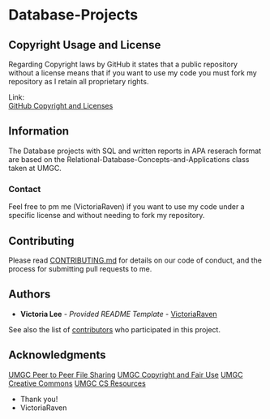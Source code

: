 # Database-Projects
## Copyright Usage and License

Regarding Copyright laws by GitHub it states that a public repository without a license means that if you want to use my code you must fork my repository as I retain all proprietary rights.

Link:  
[GitHub Copyright and Licenses](https://docs.github.com/en/repositories/managing-your-repositorys-settings-and-features/customizing-your-repository/licensing-a-repository)

## Information

The Database projects with SQL and written reports in APA reserach format are based on the Relational-Database-Concepts-and-Applications class taken at UMGC.

### Contact

Feel free to pm me (VictoriaRaven) if you want to use my code under a specific license and without needing to fork my repository.

## Contributing

Please read [CONTRIBUTING.md](README.md) for details on our code
of conduct, and the process for submitting pull requests to me.

## Authors

  - **Victoria Lee** - *Provided README Template* -
    [VictoriaRaven](https://github.com/VictoriaRaven)

See also the list of
[contributors](https://github.com/VictoriaRaven/Database-Projects-with-SQL/edit/main/README.md)
who participated in this project.

## Acknowledgments

[UMGC Peer to Peer File Sharing](https://www.umgc.edu/content/dam/umgc/documents/upload/peer-to-peer-file-sharing.pdf)
[UMGC Copyright and Fair Use](https://libguides.umgc.edu/copyright#s-lg-box-26283861)
[UMGC Creative Commons](https://libguides.umgc.edu/c.php?g=23404&p=7944948)
[UMGC CS Resources](https://libguides.umgc.edu/c.php?g=316603&p=2114865)
 - Thank you!
 - VictoriaRaven
